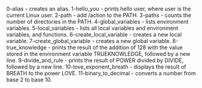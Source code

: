 0-alias - creates an alias.
1-hello_you - prints hello user, where user is the current Linux user.
2-path - add /action to the PATH.
3-paths - counts the number of directories in the PATH.
4-global_variables - lists environment variables.
5-local_variables -  lists all local variables and environment variables, and functions.
6-create_local_variable - creates a new local variable.
7-create_global_variable - creates a new global variable.
8-true_knowledge - prints the result of the addition of 128 with the value stored in the environment variable TRUEKNOWLEDGE, followed by a new line.
9-divide_and_rule - prints the result of POWER divided by DIVIDE, followed by a new line.
10-love_exponent_breath - displays the result of BREATH to the power LOVE.
11-binary_to_decimal - converts a number from base 2 to base 10. 
